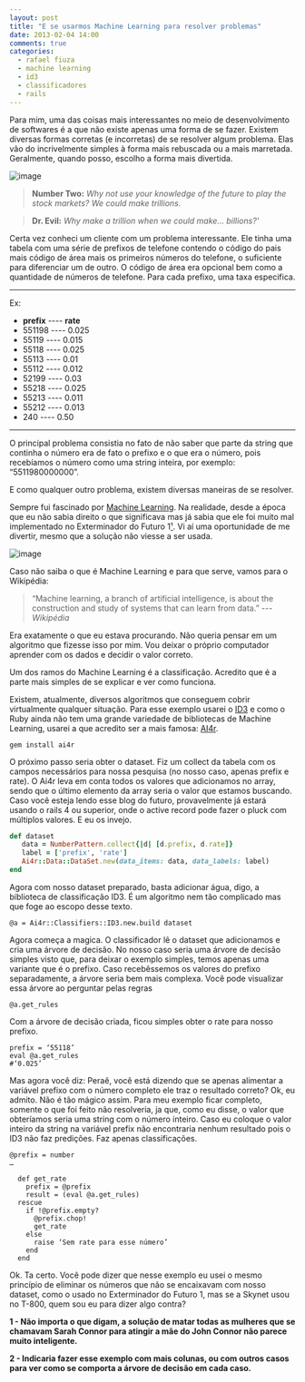 ```yaml
---
layout: post
title: "E se usarmos Machine Learning para resolver problemas"
date: 2013-02-04 14:00
comments: true
categories:
  - rafael fiuza
  - machine learning
  - id3
  - classificadores
  - rails
---
```



Para mim, uma das coisas mais interessantes no meio de desenvolvimento de softwares é a que não existe apenas uma forma de se fazer. Existem diversas formas corretas (e incorretas) de se resolver algum problema. Elas vão do incrivelmente simples à forma mais rebuscada ou a mais marretada.
Geralmente, quando posso, escolho a forma mais divertida.
<!-- more -->

![image](/images/posts/2013-02-04/dr-evil.jpg)

> **Number Two:** *Why not use your knowledge of the future to play the stock markets? We could make trillions.*

> **Dr. Evil:** *Why make a trillion when we could make... billions?'*


Certa vez conheci um cliente com um problema interessante.
Ele tinha uma tabela com uma série de prefixos de telefone contendo o código do pais mais código de área mais os primeiros números do telefone, o suficiente para diferenciar um de outro. O código de área era opcional bem como a quantidade de números de telefone.
Para cada prefixo, uma taxa especifica.

------------------------------------------------------------------------

Ex:

- **prefix** ---- **rate**
- 551198 ----  0.025
- 55119 ----   0.015
- 55118 ----   0.025
- 55113 ----   0.01
- 55112 ----   0.012
- 52199 ----   0.03
- 55218 ----   0.025
- 55213 ----   0.011
- 55212 ----   0.013
- 240 ----     0.50

------------------------------------------------------------------------


O principal problema consistia no fato de não saber que parte da string que continha o número era de fato o prefixo e o que era o número, pois recebíamos o número como uma string inteira, por exemplo: “5511980000000”.

E como qualquer outro problema, existem diversas maneiras de se resolver.

Sempre fui fascinado por [Machine Learning](http://en.wikipedia.org/wiki/Machine_learning). Na realidade, desde a época que eu não sabia direito o que significava mas já sabia que ele foi muito mal implementado no Exterminador do Futuro 1[¹](#1). Vi aí uma oportunidade de me divertir, mesmo que a solução não viesse a ser usada.

![image](/images/posts/2013-02-04/sarahconnor.png)

Caso não saiba o que é Machine Learning e para que serve, vamos para o Wikipédia:

>“Machine learning, a branch of artificial intelligence, is about the construction and study of systems that can learn from data.”
> --- <cite>Wikipédia</cite>

Era exatamente o que eu estava procurando. Não queria pensar em um algoritmo que fizesse isso por mim. Vou deixar o próprio computador aprender com os dados e decidir o valor correto.

Um dos ramos do Machine Learning é a classificação. Acredito que é a parte mais simples de se explicar e ver como funciona.

Existem, atualmente, diversos algoritmos que conseguem cobrir virtualmente qualquer situação. Para esse exemplo usarei o [ID3](http://en.wikipedia.org/wiki/ID3_algorithm) e como o Ruby ainda não tem uma grande variedade de bibliotecas de Machine Learning, usarei a que acredito ser a mais famosa: [AI4r](http://ai4r.org/).

```
gem install ai4r
```

O próximo passo seria obter o dataset. Fiz um collect da tabela com os campos necessários para nossa pesquisa (no nosso caso, apenas prefix e rate). O Ai4r leva em conta todos os valores que adicionamos no array, sendo que o último elemento da array seria o valor que estamos buscando.
Caso você esteja lendo esse blog do futuro, provavelmente já estará usando o rails 4 ou superior, onde o active record pode fazer o pluck com múltiplos valores. E eu os invejo.

```ruby
def dataset
   data = NumberPattern.collect{|d| [d.prefix, d.rate]}
   label = ['prefix', 'rate']
   Ai4r::Data::DataSet.new(data_items: data, data_labels: label)
end
```

Agora com nosso dataset preparado, basta adicionar água, digo, a biblioteca de classificação ID3. É um algoritmo nem tão complicado mas que foge ao escopo desse texto.

```
@a = Ai4r::Classifiers::ID3.new.build dataset
```

Agora começa a magica. O classificador lê o dataset que adicionamos e cria uma árvore de decisão. No nosso caso seria uma árvore de decisão simples visto que, para deixar o exemplo simples, temos apenas uma variante que é o prefixo. Caso recebêssemos os valores do prefixo separadamente, a árvore seria bem mais complexa. Você pode visualizar essa árvore ao perguntar pelas regras

```
@a.get_rules
```

Com a árvore de decisão criada, ficou simples obter o rate para nosso prefixo.
```
prefix = ‘55118’
eval @a.get_rules
#‘0.025’
```
Mas agora você diz: Peraê, você está dizendo que se apenas alimentar a variável prefixo com o número completo ele traz o resultado correto?
Ok, eu admito. Não é tão mágico assim. Para meu exemplo ficar completo, somente o que foi feito não resolveria, ja que, como eu disse, o valor que obteríamos seria uma string com o número inteiro. Caso eu coloque o valor inteiro da string na variável prefix não encontraria nenhum resultado pois o ID3 não faz predições. Faz apenas classificações.

```
@prefix = number
…

  def get_rate
    prefix = @prefix
    result = (eval @a.get_rules)
  rescue
    if !@prefix.empty?
      @prefix.chop!
      get_rate
    else
      raise ‘Sem rate para esse número’
    end
  end
```

Ok. Ta certo. Você pode dizer que nesse exemplo eu usei o mesmo princípio de eliminar os números que não se encaixavam com nosso dataset, como o usado no Exterminador do Futuro 1, mas se a Skynet usou no T-800, quem sou eu para dizer algo contra?






<a id="1"></a> **1 - Não importa o que digam, a solução de matar todas as mulheres que se chamavam Sarah Connor para atingir a mãe do John Connor não parece muito inteligente.**

<a id="2"></a> **2 - Indicaria fazer esse exemplo com mais colunas, ou com outros casos para ver como se comporta a árvore de decisão em cada caso.**
